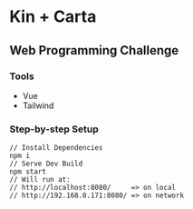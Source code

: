 # Kin + Carta

## Web Programming Challenge

### Tools

- Vue
- Tailwind

### Step-by-step Setup

```
// Install Dependencies
npm i
// Serve Dev Build
npm start
// Will run at:
// http://localhost:8080/     => on local
// http://192.168.0.171:8080/ => on network
```
